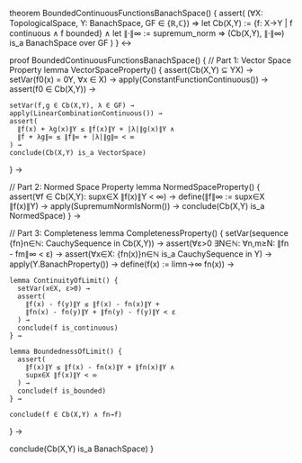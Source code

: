 theorem BoundedContinuousFunctionsBanachSpace() {
  assert(
    (∀X: TopologicalSpace, Y: BanachSpace, GF ∈ {ℝ,ℂ}) ⇒
    let Cb(X,Y) := {f: X→Y | f continuous ∧ f bounded} ∧
    let ∥·∥∞ := supremum_norm ⇒
    (Cb(X,Y), ∥·∥∞) is_a BanachSpace over GF
  )
} ↔

proof BoundedContinuousFunctionsBanachSpace() {
  // Part 1: Vector Space Property
  lemma VectorSpaceProperty() {
    assert(Cb(X,Y) ⊆ YX) →
    setVar(f0(x) = 0Y, ∀x ∈ X) →
    apply(ConstantFunctionContinuous()) →
    assert(f0 ∈ Cb(X,Y)) →
    
    setVar(f,g ∈ Cb(X,Y), λ ∈ GF) →
    apply(LinearCombinationContinuous()) →
    assert(
      ∥f(x) + λg(x)∥Y ≤ ∥f(x)∥Y + |λ|∥g(x)∥Y ∧
      ∥f + λg∥∞ ≤ ∥f∥∞ + |λ|∥g∥∞ < ∞
    ) →
    conclude(Cb(X,Y) is_a VectorSpace)
  } →

  // Part 2: Normed Space Property
  lemma NormedSpaceProperty() {
    assert(∀f ∈ Cb(X,Y): supx∈X ∥f(x)∥Y < ∞) →
    define(∥f∥∞ := supx∈X ∥f(x)∥Y) →
    apply(SupremumNormIsNorm()) →
    conclude(Cb(X,Y) is_a NormedSpace)
  } →

  // Part 3: Completeness
  lemma CompletenessProperty() {
    setVar(sequence {fn}n∈ℕ: CauchySequence in Cb(X,Y)) →
    assert(∀ε>0 ∃N∈ℕ: ∀n,m≥N: ∥fn - fm∥∞ < ε) →
    assert(∀x∈X: {fn(x)}n∈ℕ is_a CauchySequence in Y) →
    apply(Y.BanachProperty()) →
    define(f(x) := limn→∞ fn(x)) →
    
    lemma ContinuityOfLimit() {
      setVar(x∈X, ε>0) →
      assert(
        ∥f(x) - f(y)∥Y ≤ ∥f(x) - fn(x)∥Y + 
        ∥fn(x) - fn(y)∥Y + ∥fn(y) - f(y)∥Y < ε
      ) →
      conclude(f is_continuous)
    } →
    
    lemma BoundednessOfLimit() {
      assert(
        ∥f(x)∥Y ≤ ∥f(x) - fn(x)∥Y + ∥fn(x)∥Y ∧
        supx∈X ∥f(x)∥Y < ∞
      ) →
      conclude(f is_bounded)
    } →
    
    conclude(f ∈ Cb(X,Y) ∧ fn→f)
  } →
  
  conclude(Cb(X,Y) is_a BanachSpace)
}